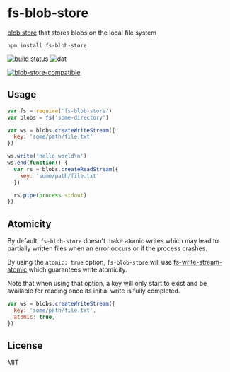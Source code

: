 # fs-blob-store

[blob store](https://github.com/maxogden/abstract-blob-store) that stores blobs on the local file system

```
npm install fs-blob-store
```

[![build status](http://img.shields.io/travis/mafintosh/fs-blob-store.svg?style=flat)](http://travis-ci.org/mafintosh/fs-blob-store)
![dat](http://img.shields.io/badge/Development%20sponsored%20by-dat-green.svg?style=flat)

[![blob-store-compatible](https://raw.githubusercontent.com/maxogden/abstract-blob-store/master/badge.png)](https://github.com/maxogden/abstract-blob-store)

## Usage

``` js
var fs = require('fs-blob-store')
var blobs = fs('some-directory')

var ws = blobs.createWriteStream({
  key: 'some/path/file.txt'
})

ws.write('hello world\n')
ws.end(function() {
  var rs = blobs.createReadStream({
    key: 'some/path/file.txt'
  })

  rs.pipe(process.stdout)
})
```

## Atomicity

By default, `fs-blob-store` doesn't make atomic writes which may lead to
partially written files when an error occurs or if the process crashes.

By using the `atomic: true` option, `fs-blob-store` will use
[fs-write-stream-atomic](https://github.com/npm/fs-write-stream-atomic)
which guarantees write atomicity.

Note that when using that option, a key will only start to exist and be
available for reading once its initial write is fully completed.

```js
var ws = blobs.createWriteStream({
  key: 'some/path/file.txt',
  atomic: true,
})
```

## License

MIT
